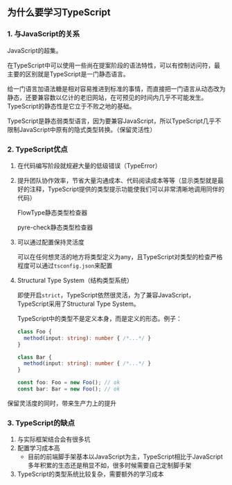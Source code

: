 ## 为什么要学习TypeScript

### 1. 与JavaScript的关系

JavaScript的超集。

在TypeScript中可以使用一些尚在提案阶段的语法特性，可以有控制访问符，最主要的区别就是TypeScript是一门静态语言。

给一门语言加语法糖是相对容易推进到标准的事情，而直接把一门语言从动态改为静态，还要兼容数以亿计的老旧网站，在可预见的时间内几乎不可能发生。TypeScript的静态性是它立于不败之地的基础。

TypeScript是静态弱类型语言，因为要兼容JavaScript，所以TypeScript几乎不限制JavaScript中原有的隐式类型转换。（保留灵活性）

### 2. TypeScript优点

1. 在代码编写阶段就规避大量的低级错误（TypeError）

2. 提升团队协作效率，节省大量沟通成本、代码阅读成本等等（显示类型就是最好的注释，TypeScript提供的类型提示功能使我们可以非常清晰地调用同伴的代码）

   FlowType静态类型检查器

   pyre-check静态类型检查器

3. 可以通过配置保持灵活度

   可以在任何想灵活的地方将类型定义为any，且TypeScript对类型的检查严格程度可以通过`tsconfig.json`来配置

4. Structural Type System（结构类型系统）

   即使开启`strict`，TypeScript依然很灵活，为了兼容JavaScript，TypeScript采用了Structural Type System。

   TypeScript中的类型不是定义本身，而是定义的形态。例子：

   ```typescript
   class Foo {
     method(input: string): number { /*...*/ }
   }
   
   class Bar {
     method(input: string): number { /*...*/ }
   }
   
   const foo: Foo = new Foo(); // ok
   const bar: Bar = new Foo(); // ok
   ```

保留灵活度的同时，带来生产力上的提升

### 3. TypeScript的缺点

1. 与实际框架结合会有很多坑
2. 配置学习成本高
   * 目前的前端脚手架基本以JavaScript为主，TypeScript相比于JavaScript多年积累的生态还是稍显不如，很多时候需要自己定制脚手架
3. TypeScript的类型系统比较复杂，需要额外的学习成本